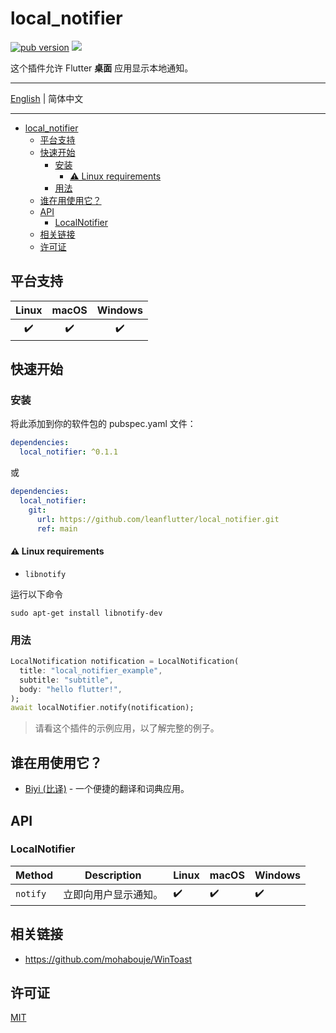 # local_notifier

[![pub version][pub-image]][pub-url] [![][discord-image]][discord-url]

[pub-image]: https://img.shields.io/pub/v/local_notifier.svg
[pub-url]: https://pub.dev/packages/local_notifier

[discord-image]: https://img.shields.io/discord/884679008049037342.svg
[discord-url]: https://discord.gg/zPa6EZ2jqb

这个插件允许 Flutter **桌面** 应用显示本地通知。

---

[English](./README.md) | 简体中文

---

<!-- START doctoc generated TOC please keep comment here to allow auto update -->
<!-- DON'T EDIT THIS SECTION, INSTEAD RE-RUN doctoc TO UPDATE -->

- [local_notifier](#local_notifier)
  - [平台支持](#平台支持)
  - [快速开始](#快速开始)
    - [安装](#安装)
      - [⚠️ Linux requirements](#️-linux-requirements)
    - [用法](#用法)
  - [谁在用使用它？](#谁在用使用它)
  - [API](#api)
    - [LocalNotifier](#localnotifier)
  - [相关链接](#相关链接)
  - [许可证](#许可证)

<!-- END doctoc generated TOC please keep comment here to allow auto update -->

## 平台支持

| Linux | macOS | Windows |
| :---: | :---: | :-----: |
|   ✔️   |   ✔️   |    ✔️    |

## 快速开始

### 安装

将此添加到你的软件包的 pubspec.yaml 文件：

```yaml
dependencies:
  local_notifier: ^0.1.1
```

或

```yaml
dependencies:
  local_notifier:
    git:
      url: https://github.com/leanflutter/local_notifier.git
      ref: main
```

#### ⚠️ Linux requirements

- `libnotify`

运行以下命令

```
sudo apt-get install libnotify-dev
```

### 用法

```dart
LocalNotification notification = LocalNotification(
  title: "local_notifier_example",
  subtitle: "subtitle",
  body: "hello flutter!",
);
await localNotifier.notify(notification);
```

> 请看这个插件的示例应用，以了解完整的例子。

## 谁在用使用它？

- [Biyi (比译)](https://biyidev.com/) - 一个便捷的翻译和词典应用。

## API

### LocalNotifier

| Method   | Description          | Linux | macOS | Windows |
| -------- | -------------------- | ----- | ----- | ------- |
| `notify` | 立即向用户显示通知。 | ✔️     | ✔️     | ✔️       |

## 相关链接

- https://github.com/mohabouje/WinToast

## 许可证

[MIT](./LICENSE)
